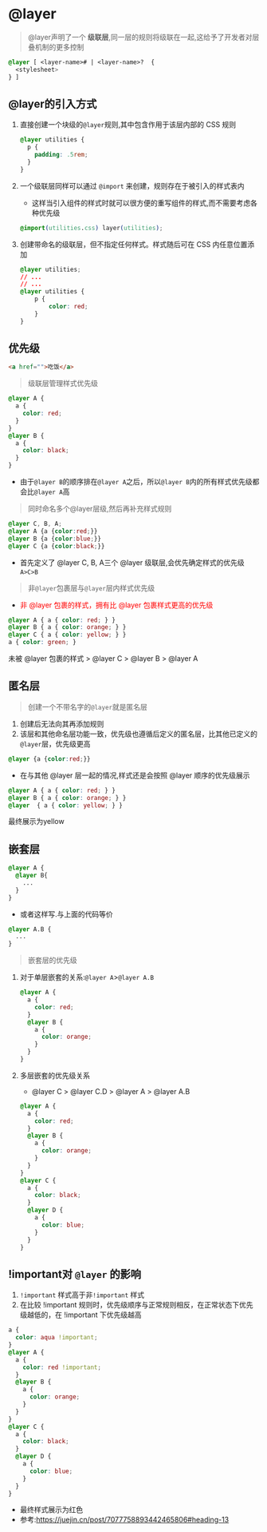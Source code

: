 # @layer

>@layer声明了一个 **级联层**,同一层的规则将级联在一起,这给予了开发者对层叠机制的更多控制

```css
@layer [ <layer-name># | <layer-name>?  {
  <stylesheet>
} ]
```

## @layer的引入方式

1. 直接创建一个块级的`@layer`规则,其中包含作用于该层内部的 CSS 规则

   ```css
   @layer utilities {
     p {
       padding: .5rem;
     }
   }
   ```

2. 一个级联层同样可以通过 `@import` 来创建，规则存在于被引入的样式表内
   * 这样当引入组件的样式时就可以很方便的重写组件的样式,而不需要考虑各种优先级

   ```css
   @import(utilities.css) layer(utilities);
   ```

3. 创建带命名的级联层，但不指定任何样式。样式随后可在 CSS 内任意位置添加

   ```css
   @layer utilities;
   // ...
   // ...
   @layer utilities {
       p {
           color: red;
       }
   }
   ```

## 优先级

```html
<a href="">吃饭</a>
```

>级联层管理样式优先级

```css
@layer A {
  a {
    color: red;
  }
}
@layer B {
  a {
    color: black;
  }
}
```

* 由于`@layer B`的顺序排在`@layer A`之后，所以`@layer B`内的所有样式优先级都会比`@layer A`高

>同时命名多个@layer层级,然后再补充样式规则

```css
@layer C, B, A;
@layer A {a {color:red;}}
@layer B {a {color:blue;}}
@layer C {a {color:black;}}
```

* 首先定义了 @layer C, B, A三个 @layer 级联层,会优先确定样式的优先级`A>C>B`

>非`@layer`包裹层与`@layer`层内样式优先级

* <span style="color:red">非 @layer 包裹的样式，拥有比 @layer 包裹样式更高的优先级</span>

```css
@layer A { a { color: red; } }
@layer B { a { color: orange; } }
@layer C { a { color: yellow; } }
a { color: green; }
```

未被 @layer 包裹的样式 > @layer C > @layer B > @layer A

## 匿名层

>创建一个不带名字的`@layer`就是匿名层

1. 创建后无法向其再添加规则
2. 该层和其他命名层功能一致，优先级也遵循后定义的匿名层，比其他已定义的`@layer`层，优先级更高

```css
@layer {a {color:red;}}
```

* 在与其他 @layer 层一起的情况,样式还是会按照 @layer 顺序的优先级展示

```css
@layer A { a { color: red; } }
@layer B { a { color: orange; } }
@layer  { a { color: yellow; } }
```

最终展示为yellow

## 嵌套层

```css
@layer A {
  @layer B{
    ...
  }
}
```

* 或者这样写.与上面的代码等价

```css
@layer A.B {
  ...
}
```

>嵌套层的优先级

1. 对于单层嵌套的关系:`@layer A`>`@layer A.B`

   ```css
   @layer A {
     a {
       color: red;
     }
     @layer B {
       a {
         color: orange;
       }
     }
   }
   ```

2. 多层嵌套的优先级关系
   * @layer C > @layer C.D > @layer A > @layer A.B

   ```css
   @layer A {
     a {
       color: red;
     }
     @layer B {
       a {
         color: orange;
       }
     }
   }
   @layer C {
     a {
       color: black;
     }
     @layer D {
       a {
         color: blue;
       }
     }
   }
   ```

## !important对 `@layer` 的影响

1. `!important` 样式高于非`!important` 样式
2. 在比较 !important 规则时，优先级顺序与正常规则相反，在正常状态下优先级越低的，在 !important 下优先级越高

```css
a {
  color: aqua !important;
}
@layer A {
  a {
    color: red !important;
  }
  @layer B {
    a {
      color: orange;
    }
  }
}
@layer C {
  a {
    color: black;
  }
  @layer D {
    a {
      color: blue;
    }
  }
}
```

* 最终样式展示为红色
* 参考:<https://juejin.cn/post/7077758893442465806#heading-13>
